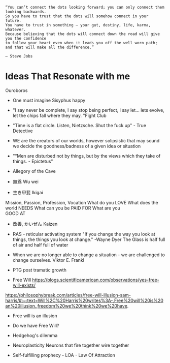 ```
“You can’t connect the dots looking forward; you can only connect them looking backwards. 
So you have to trust that the dots will somehow connect in your future. 
You have to trust in something – your gut, destiny, life, karma, whatever. 
Because believing that the dots will connect down the road will give you the confidence 
to follow your heart even when it leads you off the well worn path; and that will make all the difference.”

– Steve Jobs
```

# Ideas That Resonate with me
Ouroboros

- One must imagine Sisyphus happy
- "I say never be complete, I say stop being perfect, I say let... lets evolve, let the chips fall where they may. "Fight Club
- "Time is a flat circle. Listen, Nietzsche. Shut the fuck up" - True Detective

- WE are the creators of our worlds, however solipsistic that may sound we decide the goodness/badness of a given idea or situation
- "“Men are disturbed not by things, but by the views which they take of things. - 	Epictetus" 

- Allegory of the Cave

- 無爲 Wu wei

- 生き甲斐 Ikigai

Mission, Passion, Profession, Vocation
What do you 
LOVE
What does the world 
NEEDS
What can you be 
PAID FOR
What are you  
GOOD AT

- 改善, かいぜん Kaizen

- RAS - reticular activating system
"If you change the way you look at things, the things you look at change."
-Wayne Dyer
The Glass is half full of air and half full of water


- When we are no longer able to change a situation - we are challenged to change ourselves. Viktor E. Frankl
- PTG post tramatic growth

- Free Will
https://blogs.scientificamerican.com/observations/yes-free-will-exists/


https://philosophybreak.com/articles/free-will-illusion-sam-harris/#:~:text=Will%2C%20Harris%20writes%3A-,Free%20will%20is%20an%20illusion.,freedom%20we%20think%20we%20have.


- Free will is an illusion

- Do we have Free Will?


- Hedgehog's dilemma


- Neuroplasticity Neurons that fire together wire together

- Self-fulfilling prophecy - LOA - Law Of Attraction

